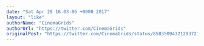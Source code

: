 ```yaml
---
date: "Sat Apr 29 16:03:06 +0000 2017"
layout: "like"
authorName: "CinemaGrids"
authorUrl: "https://twitter.com/CinemaGrids"
originalPost: "https://twitter.com/CinemaGrids/status/858350943212937216"
---
```

